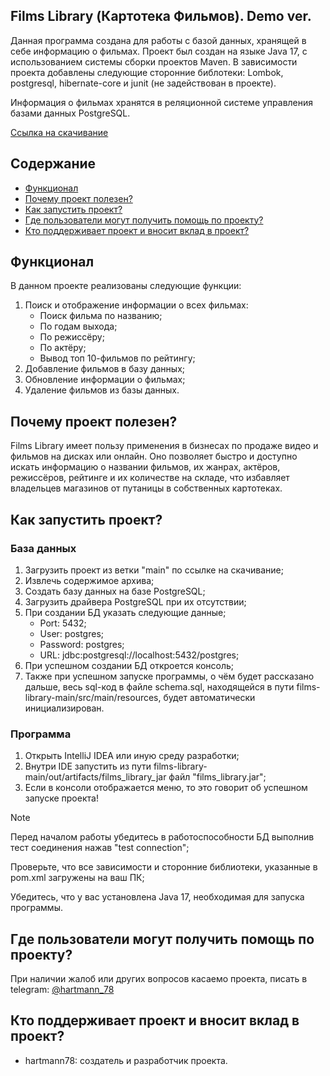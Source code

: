 Films Library (Картотека Фильмов). Demo ver.
---
Данная программа создана для работы с базой данных, хранящей в себе информацию о фильмах. 
Проект был создан на языке Java 17, с использованием системы сборки проектов Maven. 
В зависимости проекта добавлены следующие сторонние библотеки: Lombok, postgresql, hibernate-core и junit (не задействован в проекте).

Информация о фильмах хранятся в реляционной системе управления базами данных PostgreSQL.

[Ссылка на скачивание](https://github.com/hartmann78/films-library-final/archive/refs/heads/main.zip)


## Содержание

- [Функционал](#функционал)
- [Почему проект полезен?](#почему-проект-полезен)
- [Как запустить проект?](#как-запустить-проект)
- [Где пользователи могут получить помощь по проекту?](#где-пользователи-могут-получить-помощь-по-проекту)
- [Кто поддерживает проект и вносит вклад в проект?](#кто-поддерживает-проект-и-вносит-вклад-в-проект)

## Функционал

В данном проекте реализованы следующие функции:
1) Поиск и отображение информации о всех фильмах:
   - Поиск фильма по названию;
   - По годам выхода;
   - По режиссёру;
   - По актёру;
   - Вывод топ 10-фильмов по рейтингу;
2) Добавление фильмов в базу данных;
3) Обновление информации о фильмах;
4) Удаление фильмов из базы данных.

## Почему проект полезен?

Films Library имеет пользу применения в бизнесах по продаже видео и фильмов на дисках или онлайн. 
Оно позволяет быстро и доступно искать информацию о названии фильмов, их жанрах, актёров, режиссёров, рейтинге и их количестве на складе, что избавляет владельцев магазинов от путаницы в собственных картотеках.

## Как запустить проект?
### База данных
1. Загрузить проект из ветки "main" по ссылке на скачивание;
2. Извлечь содержимое архива;
3. Создать базу данных на базе PostgreSQL;
4. Загрузить драйвера PostgreSQL при их отсутствии;
5. При создании БД указать следующие данные;
   - Port: 5432;
   - User: postgres;
   - Password: postgres;
   - URL: jdbc:postgresql://localhost:5432/postgres;
6. При успешном создании БД откроется консоль;
7. Также при успешном запуске программы, о чём будет рассказано дальше, весь sql-код в файле schema.sql, находящейся в пути films-library-main/src/main/resources, будет автоматически инициализирован.
### Программа
1. Открыть IntelliJ IDEA или иную среду разработки;
2. Внутри IDE запустить из пути films-library-main/out/artifacts/films_library_jar файл "films_library.jar";
3. Если в консоли отображается меню, то это говорит об успешном запуске проекта!

> [!NOTE]
> Перед началом работы убедитесь в работоспособности БД выполнив тест соединения нажав "test connection";
> 
> Проверьте, что все зависимости и сторонние библиотеки, указанные в pom.xml загружены на ваш ПК;
> 
> Убедитесь, что у вас установлена Java 17, необходимая для запуска программы.

## Где пользователи могут получить помощь по проекту?

При наличии жалоб или других вопросов касаемо проекта, писать в telegram: [@hartmann_78](https://t.me/hartmann_78)

## Кто поддерживает проект и вносит вклад в проект?

- hartmann78: создатель и разработчик проекта.
